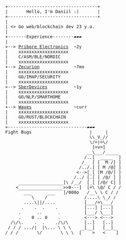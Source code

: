 <pre>
+----------------------------------+
|       Hello, I'm Daniil :)       |
+----------------------------------+
|
| <> Go web/blockchain dev 23 y.o.
|
+-------Experience--------▰▰▰
|
+--> <a href="https://www.facebook.com/priboreelectronics/">Pribore Electronics</a>  ~2y
|    xxxxxxxxxxxxxxxxxxx
|    C/ASM/BLE/NORDIC
|    xxxxxxxxxxxxxxxxxxx
+--> <a href="https://zecurion.ru/">Zecurion</a>             ~7mo
|    xxxxxxxxxxxxxxxxxxx
|    GO/IMAP/SECURITY
|    xxxxxxxxxxxxxxxxxxx
+--> <a href="https://sberdevices.ru/">SberDevices</a>          ~1y
|    xxxxxxxxxxxxxxxxxxx
|    GO/NLP/SMARTHOME
|    xxxxxxxxxxxxxxxxxxx
+--> <a href="https://waves.tech/">Waves</a>                ~curr
|    xxxxxxxxxxxxxxxxxxx
|    GO/RUST/BLOCKCHAIN
|    xxxxxxxxxxxxxxxxxxx
+------------------------------▰▰▰
Fight Bugs                      |     |
                                \\_V_//
                                \/=|=\/
                                 [=v=]
                               __\___/_____
                              /..[  _____  ]
                             /_  [ [  M /] ]
                            /../.[ [ M /@] ]
                           <-->[_[ [M /@/] ]
                          /../ [.[ [ /@/ ] ]
     _________________]\ /__/  [_[ [/@/ C] ]
    <_________________>>0---]  [=\ \@/ C / /
       ___      ___   ]/000o   /__\ \ C / /
          \    /              /....\ \_/ /
       ....\||/....           [___/=\___/
      .    .  .    .          [...] [...]
     .      ..      .         [___/ \___]
     .    0 .. 0    .         <---> <--->
  /\/\.    .  .    ./\/\      [..]   [..]
 / / / .../|  |\... \ \ \    _[__]   [__]_
/ / /       \/       \ \ \  [____>   <____]
</pre>

